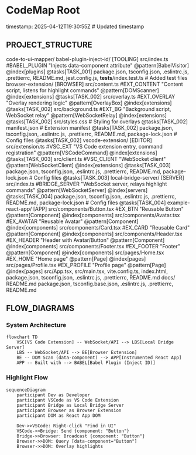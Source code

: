 # CodeMap Root
timestamp: 2025-04-12T19:30:55Z # Updated timestamp

## PROJECT_STRUCTURE
code-to-ui-mapper/
  babel-plugin-inject-id/ [TOOLING]
    src/index.ts #BABEL_PLUGIN "Injects data-component attribute" @pattern[BabelVisitor] @index[plugins] @tasks[TASK_001]
    package.json, tsconfig.json, .eslintrc.js, .prettierrc, README.md, jest.config.js, __tests__/index.test.ts # Added test files
  browser-extension/ [BROWSER]
    src/content.ts #EXT_CONTENT "Content script, listens for highlight commands" @pattern[DOMScanner] @index[extensions] @tasks[TASK_002]
    src/overlay.ts #EXT_OVERLAY "Overlay rendering logic" @pattern[OverlayBox] @index[extensions] @tasks[TASK_002]
    src/background.ts #EXT_BG "Background script, WebSocket relay" @pattern[WebSocketRelay] @index[extensions] @tasks[TASK_002]
    src/styles.css # Styling for overlays @tasks[TASK_002]
    manifest.json # Extension manifest @tasks[TASK_002]
    package.json, tsconfig.json, .eslintrc.js, .prettierrc, README.md, package-lock.json # Config files @tasks[TASK_002]
  vscode-extension/ [EDITOR]
    src/extension.ts #VSC_EXT "VS Code extension entry, command registration" @pattern[VSCodeCommand] @index[extensions] @tasks[TASK_003]
    src/client.ts #VSC_CLIENT "WebSocket client" @pattern[WebSocketClient] @index[extensions] @tasks[TASK_003]
    package.json, tsconfig.json, .eslintrc.js, .prettierrc, README.md, package-lock.json # Config files @tasks[TASK_003]
  local-bridge-server/ [SERVER]
    src/index.ts #BRIDGE_SERVER "WebSocket server, relays highlight commands" @pattern[WebSocketServer] @index[servers] @tasks[TASK_004]
    package.json, tsconfig.json, .eslintrc.js, .prettierrc, README.md, package-lock.json # Config files @tasks[TASK_004]
  example-react-app/ [APP]
    src/components/Button.tsx #EX_BTN "Reusable Button" @pattern[Component] @index[components]
    src/components/Avatar.tsx #EX_AVATAR "Reusable Avatar" @pattern[Component] @index[components]
    src/components/Card.tsx #EX_CARD "Reusable Card" @pattern[Component] @index[components]
    src/components/Header.tsx #EX_HEADER "Header with Avatar/Button" @pattern[Component] @index[components]
    src/components/Footer.tsx #EX_FOOTER "Footer" @pattern[Component] @index[components]
    src/pages/Home.tsx #EX_HOME "Home page" @pattern[Page] @index[pages]
    src/pages/Profile.tsx #EX_PROFILE "Profile page" @pattern[Page] @index[pages]
    src/App.tsx, src/main.tsx, vite.config.ts, index.html, package.json, tsconfig.json, .eslintrc.js, .prettierrc, README.md
  docs/
    README.md
  package.json, tsconfig.base.json, .eslintrc.js, .prettierrc, README.md

## FLOW_DIAGRAMS

### System Architecture
```mermaid
flowchart TD
    VSC[VS Code Extension] -- WebSocket/API --> LBS[Local Bridge Server]
    LBS -- WebSocket/API --> BE[Browser Extension]
    BE -- DOM Scan (data-component) --> APP[Instrumented React App]
    APP -- Built with --> BABEL[Babel Plugin (Inject ID)]
```

### Highlight Flow
```mermaid
sequenceDiagram
    participant Dev as Developer
    participant VSCode as VS Code Extension
    participant Bridge as Local Bridge Server
    participant Browser as Browser Extension
    participant DOM as React App DOM

    Dev->>VSCode: Right-click "Find in UI"
    VSCode->>Bridge: Send {component: "Button"}
    Bridge->>Browser: Broadcast {component: "Button"}
    Browser->>DOM: Query [data-component="Button"]
    Browser->>DOM: Overlay highlights
